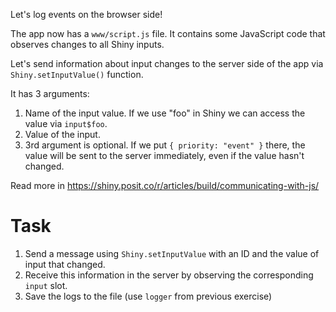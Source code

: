 Let's log events on the browser side!

The app now has a `www/script.js` file. It contains some JavaScript code that observes changes to all Shiny inputs.

Let's send information about input changes to the server side of the app via `Shiny.setInputValue()` function.

It has 3 arguments:

1. Name of the input value. If we use "foo" in Shiny we can access the value via `input$foo`.
2. Value of the input.
3. 3rd argument is optional. If we put `{ priority: "event" }` there, the value will be sent to the server immediately, even if the value hasn't changed.

Read more in https://shiny.posit.co/r/articles/build/communicating-with-js/

# Task

1. Send a message using `Shiny.setInputValue` with an ID and the value of input that changed.
2. Receive this information in the server by observing the corresponding `input` slot.
3. Save the logs to the file (use `logger` from previous exercise)
